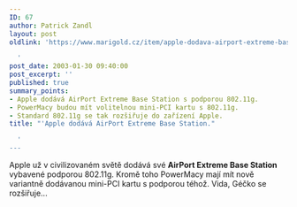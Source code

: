 ```yaml
---
ID: 67
author: Patrick Zandl
layout: post
oldlink: 'https://www.marigold.cz/item/apple-dodava-airport-extreme-base-station

  '
post_date: 2003-01-30 09:40:00
post_excerpt: ''
published: true
summary_points:
- Apple dodává AirPort Extreme Base Station s podporou 802.11g.
- PowerMacy budou mít volitelnou mini-PCI kartu s 802.11g.
- Standard 802.11g se tak rozšiřuje do zařízení Apple.
title: "'Apple dodává AirPort Extreme Base Station."

  '
---
```


<p>
Apple už v civilizovaném světě dodává své <STRONG>AirPort Extreme Base Station </STRONG>vybavené podporou 802.11g. Kromě toho PowerMacy mají mít nově variantně dodávanou mini-PCI kartu s podporou téhož. Vida, Géčko se rozšiřuje...</p>